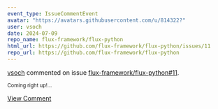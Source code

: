 ```yaml
---
event_type: IssueCommentEvent
avatar: "https://avatars.githubusercontent.com/u/814322?"
user: vsoch
date: 2024-07-09
repo_name: flux-framework/flux-python
html_url: https://github.com/flux-framework/flux-python/issues/11
repo_url: https://github.com/flux-framework/flux-python
---
```


<a href='https://github.com/vsoch' target='_blank'>vsoch</a> commented on issue <a href='https://github.com/flux-framework/flux-python/issues/11' target='_blank'>flux-framework/flux-python#11</a>.

<small>Coming right up!...</small>

<a href='https://github.com/flux-framework/flux-python/issues/11' target='_blank'>View Comment</a>